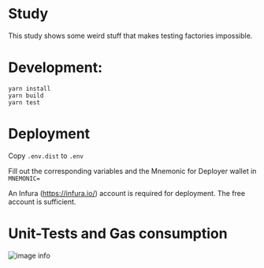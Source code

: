 # Study

This study shows some weird stuff that makes testing factories impossible.

# Development:
```shell
yarn install
yarn build
yarn test
```

# Deployment

Copy `.env.dist` to `.env`

Fill out the corresponding variables and the Mnemonic for Deployer wallet in
`MNEMONIC=` 

An Infura (https://infura.io/) account is required for deployment. The free account is sufficient.

# Unit-Tests and Gas consumption

![image info](./docs/unit-tests-and-gas-consumption.png)
